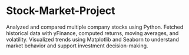 # Stock-Market-Project
Analyzed and compared multiple company stocks using Python. Fetched historical data with yFinance, computed returns, moving averages, and volatility. Visualized trends using Matplotlib and Seaborn to understand market behavior and support investment decision-making.
